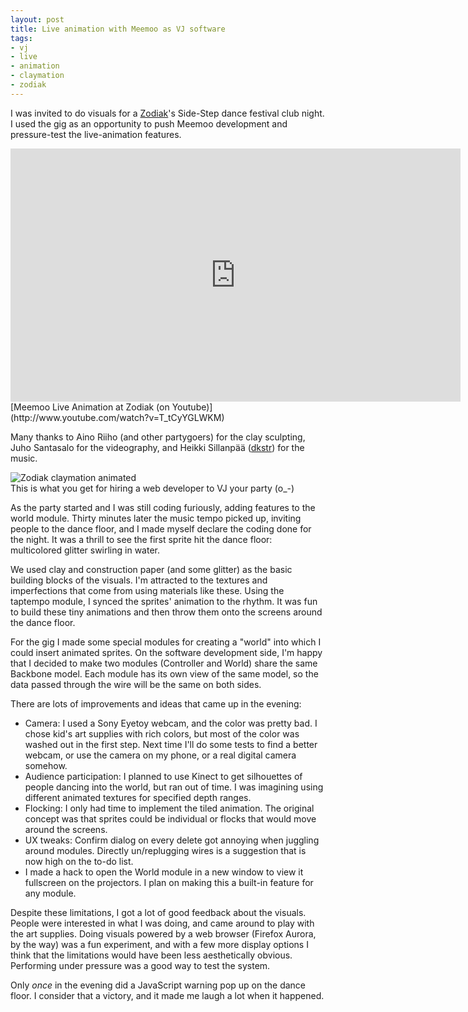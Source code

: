 ```yaml
--- 
layout: post
title: Live animation with Meemoo as VJ software
tags: 
- vj
- live
- animation
- claymation
- zodiak
---
```


I was invited to do visuals for a [Zodiak](http://www.zodiak.fi/en/)'s Side-Step dance festival club night. I used the gig as an opportunity to push Meemoo development and pressure-test the live-animation features. 

<iframe width="720" height="405" src="http://www.youtube.com/embed/T_tCyYGLWKM?rel=0" frameborder="0" allowfullscreen></iframe>  
[Meemoo Live Animation at Zodiak (on Youtube)](http://www.youtube.com/watch?v=T_tCyYGLWKM)

Many thanks to Aino Riiho (and other partygoers) for the clay sculpting, Juho Santasalo for the videography, and Heikki Sillanpää ([dkstr](http://soundcloud.com/dkstr)) for the music.

![Zodiak claymation animated](http://meemoo.org/images/Screen-shot-2012-02-12-zodiak.gif)  
This is what you get for hiring a web developer to VJ your party (o_-)

As the party started and I was still coding furiously, adding features to the world module. Thirty minutes later the music tempo picked up, inviting people to the dance floor, and I made myself declare the coding done for the night. It was a thrill to see the first sprite hit the dance floor: multicolored glitter swirling in water.

We used clay and construction paper (and some glitter) as the basic building blocks of the visuals. I'm attracted to the textures and imperfections that come from using materials like these. Using the taptempo module, I synced the sprites' animation to the rhythm. It was fun to build these tiny animations and then throw them onto the screens around the dance floor. 

For the gig I made some special modules for creating a "world" into which I could insert animated sprites. On the software development side, I'm happy that I decided to make two modules (Controller and World) share the same Backbone model. Each module has its own view of the same model, so the data passed through the wire will be the same on both sides.

There are lots of improvements and ideas that came up in the evening:

* Camera: I used a Sony Eyetoy webcam, and the color was pretty bad. I chose kid's art supplies with rich colors, but most of the color was washed out in the first step. Next time I'll do some tests to find a better webcam, or use the camera on my phone, or a real digital camera somehow.
* Audience participation: I planned to use Kinect to get silhouettes of people dancing into the world, but ran out of time. I was imagining using different animated textures for specified depth ranges.
* Flocking: I only had time to implement the tiled animation. The original concept was that sprites could be individual or flocks that would move around the screens.
* UX tweaks: Confirm dialog on every delete got annoying when juggling around modules. Directly un/replugging wires is a suggestion that is now high on the to-do list.
* I made a hack to open the World module in a new window to view it fullscreen on the projectors. I plan on making this a built-in feature for any module.

Despite these limitations, I got a lot of good feedback about the visuals. People were interested in what I was doing, and came around to play with the art supplies. Doing visuals powered by a web browser (Firefox Aurora, by the way) was a fun experiment, and with a few more display options I think that the limitations would have been less aesthetically obvious. Performing under pressure was a good way to test the system.

Only *once* in the evening did a JavaScript warning pop up on the dance floor. I consider that a victory, and it made me laugh a lot when it happened.